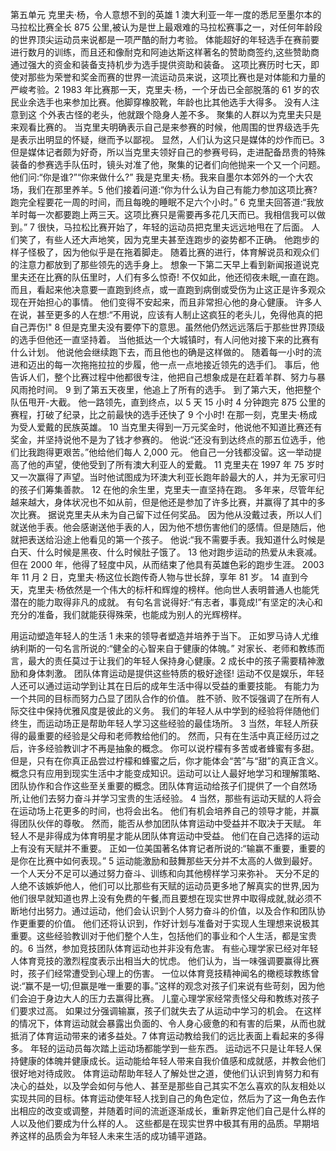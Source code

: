 第五单元
克里夫·杨，令人意想不到的英雄
1 澳大利亚一年一度的悉尼至墨尔本的马拉松比赛全长 875 公里,被认为是世上最艰难的马拉松赛事之一，对任何年龄段的世界顶尖运动员来说都是一项严酷的耐力考验。 体能超好的年轻选手在赛前要进行数月的训练，而且还和像耐克和阿迪达斯这样著名的赞助商签约,这些赞助商通过强大的资金和装备支持机步为选手提供资助和装备。 这项比赛历时七天，即使对那些为荣誉和奖金而赛的世界一流运动员来说，这项比赛也是对体能和力量的严峻考验。2 1983 年比赛那一天，克里夫·杨，一个牙齿已全部脱落的 61 岁的农民业余选手也来参加比赛。他脚穿橡胶靴，年龄也比其他选手大得多。 没有人注意到这
个外表古怪的老头，他就跟个隐身人差不多。 聚集的人群以为克里夫只是来观看比赛的。 当克里夫明确表示自己是来参赛的时候，他周围的世界级选手先是表示出明显的怀疑，继而予以鄙视。 显然，人们认为这只是媒体的炒作而已。3 但是媒体记者颇为好奇，所以当克里夫领好自己的参赛号码，走进配备昂贵的特殊装备的参赛选手队伍时，镜头对准了他，聚集的记者们向他抛来一个又一个问题。 他们问:“你是谁?”“你来做什么?”
我是克里夫·杨。我来自墨尔本郊外的一个大农场，我们在那里养羊。5 他们接着问道:“你为什么认为自己有能力参加这项比赛?跑完全程要花一周的时间，而且每晚的睡眠不足六个小时。”
6 克里夫回答道:“我放羊时每一次都要跑上两三天。这项比赛只是需要再多花几天而已。我相信我可以做到。”
7 很快，马拉松比赛开始了，年轻的运动员把克里夫远远地甩在了后面。 人们笑了，有些人还大声地笑，因为克里夫甚至连跑步的姿势都不正确。 他跑步的样子怪极了，因为他似乎是在拖着脚走。 随着比赛的进行，体育解说员和观众们的注意力都放到了那些领先的选手身上。 想象一下第二天早上看到新闻报道说克里夫还在比赛的队伍里时，人们有多么惊奇! 不仅如此，他还彻夜未眠,一直在跑。 而且，看起来他决意要一直跑到终点，或一直跑到病倒或受伤为止这正是许多观众现在开始担心的事情。 他们变得不安起来，而且非常担心他的身心健康。 许多人在说，甚至更多的人在想:“不用说，应该有人制止这疯狂的老头儿，免得他真的把自己弄伤!"
8 但是克里夫没有要停下的意思。虽然他仍然远远落后于那些世界顶级的选手但他还一直坚持着。 当他抵达一个大城镇时，有人问他对接下来的比赛有什么计划。 他说他会继续跑下去，而且他也的确是这样做的。 随着每一小时的流进和迈出的每一次拖拖拉拉的步履，他一点一点地接近领先的选手们。 事后，他告诉人们，整个比赛过程中他都很专注，他把自己想象成是在赶着羊群、努力与暴风雨抢时间。
9 到了第五天夜里，他追上了所有的选手。 到了第六天，他把整个队伍甩开-大截。 他一路领先，直到终点，以 5 天 15 小时 4 分钟跑完 875 公里的赛程，打破了纪录，比之前最快的选手还快了 9 个小时! 在那一刻，克里夫·杨成为受人爱戴的民族英雄。
10 当克里夫得到一万元奖金时，他说他不知道比赛还有奖金，并坚持说他不是为了钱才参赛的。 他说:“还没有到达终点的那五位选手，他们比我跑得更艰苦。”他给他们每人 2,000 元。 他自己一分钱都没留。这一举动提高了他的声望，使他受到了所有澳大利亚人的爱戴。
11 克里夫在 1997 年 75 岁时又一次赢得了声望。当时他试图成为环澳大利亚长跑年龄最大的人，并为无家可归的孩子们筹集善款。
12 在他的余生里，克里夫一直坚持在跑。 多年来，尽管年纪越来越大，身体状况也不如从前，但是他还是参加了许多比赛，并赢得了其中的多次比赛。 据说克里夫从未为自己留下过任何奖品。 因为他从没戴过表，所以人们就送他手表。他会感谢送他手表的人，因为他不想伤害他们的感情。但是随后，他就把表送给沿途上他看见的第一个孩子。 他说:“我不需要手表。我知道什么时候是白天、什么时候是黑夜、什么时候肚子饿了。
13 他对跑步运动的热爱从未衰减。但在 2000 年，他得了轻度中风，从而结束了他具有英雄色彩的跑步生涯。 2003 年 11 月 2 日，克里夫·杨这位长跑传奇人物与世长辞，享年 81 岁。
14 直到今天，克里夫·杨依然是一个伟大的标杆和辉煌的榜样。他向世人表明普通人也能凭潜在的能力取得非凡的成就。 有句名言说得好:“有志者，事竟成!”有坚定的决心和充分的准备，我们就能获得殊荣，也能成为别人的光辉榜样。

用运动塑造年轻人的生活
1 未来的领导者塑造并培养于当下。 正如罗马诗人尤维纳利斯的一句名言所说的:“健全的心智来自于健康的体魄。” 对家长、老师和教练而言，最大的责任莫过于让我们的年轻人保持身心健康。2 成长中的孩子需要精神激励和身体刺激。 团队体育运动是提供这些特质的极好途径! 运动不仅是娱乐，年轻人还可以通过运动学到让其在日后的成年生活中得以受益的重要技能。 有能力为一个共同的目标而努力凸显了团队合作的价值。 胜不骄、败不馁强调了在所有人际交往中保持优雅风度是彼此的义务。 我们的年轻人从中学到的经验将伴随他们终生，而运动场正是帮助年轻人学习这些经验的最佳场所。
3 当然，年轻人所获得的最重要的经验是父母和老师教给他们的。 然而，只有在生活中真正经历过之后，许多经验教训才不再是抽象的概念。 你可以说柠檬有多苦或者蜂蜜有多甜。 但是，只有在你真正品尝过柠檬和蜂蜜之后，你才能体会“苦”与“甜”的真正含义。 概念只有应用到现实生活中才能变成知识。运动可以让人最好地学习和理解策略、团队协作和合作这些至关重要的概念。团队体育运动给孩子们提供了一个自然场所,让他们去努力奋斗并学习宝贵的生活经验。
4 当然，那些有运动天赋的人将会在运动场上花更多的时间，也将会出名。 他们有机会培养自己的领导才能，并赢得团队伙伴的尊敬。 然而，能否从参加团队体育运动中受益并不取决于天赋。 年轻人不是非得成为体育明星才能从团队体育运动中受益。 他们在自己选择的运动上有没有天赋并不重要。 正如一位美国著名体育记者所说的:“输赢不重要，重要的是你在比赛中如何表现。”
5 运动能激励和鼓舞那些天分并不太高的人做到最好。 一个人天分不足可以通过努力奋斗、训练和向其他榜样学习来弥补。 天分不足的人绝不该嫉妒他人，他们可以比那些有天赋的运动员更多地了解真实的世界,因为他们很早就知道也界上没有免费的午餐,而且要想在现实世界中取得成就,就必须不断地付出努力。通过运动，他们会认识到个人努力奋斗的价值，以及合作和团队协作更重要的价值。 他们还将认识到，作好计划与准备对于实现人生理想来说极其重要。这些经验教训对于他们整个人生，包括他们的事业和个人生活，都是宝贵的。6 当然，参加竞技团队体育运动也并非没有危害。 有些心理学家已经对年轻人体育竞技的激烈程度表示出相当大的忧虑。 他们认为，当一味强调要赢得比赛时，孩子们经常遭受到心理上的伤害。 一位以体育竞技精神闻名的橄榄球教练曾说:“赢不是一切;但赢是唯一重要的事。”这样的观念对孩子们来说有些苛刻，因为他们会迫于身边大人的压力去赢得比赛。 儿童心理学家经常责怪父母和教练对孩子们要求过高。 如果过分强调输赢，孩子们就失去了从运动中学习的机会。 在这样的情况下，体育运动就会暴露出负面的、令人身心疲惫的和有害的后果，从而也就抵消了体育运动带来的诸多益处。7 体育运动教给我们的远比表面上看起来的多得多。 年轻的运动员每次踏上运动场都能学到一些东西。 运动远不只是让年轻人保持健康的体魄并健康成长。运动能给年轻人带来自我价值感和成就感，并教会他们很好地对待成败。 体育运动帮助年轻人了解处世之道，使他们认识到肯努力和有决心的益处，以及学会如何与他人、甚至是那些自己其实不怎么喜欢的队友相处以实现共同的目标。体育运动使年轻人找到自己的角色定位，然后为了这一角色去作出相应的改变或调整，并随着时间的流逝逐渐成长，重新界定他们自己是什么样的人以及他们要成为什么样的人。 这些都是在现实世界中极其有用的品质。早期培养这样的品质会为年轻人未来生活的成功铺平道路。
